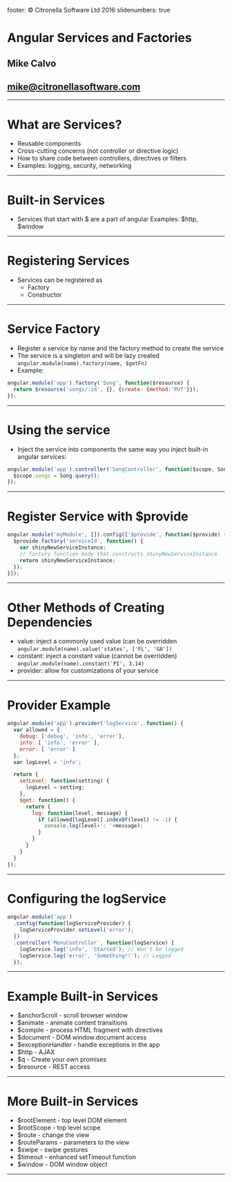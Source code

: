 footer: © Citronella Software Ltd 2016
slidenumbers: true

# Angular Services and Factories

## Mike Calvo

## mike@citronellasoftware.com

---

# What are Services?
- Reusable components
- Cross-cutting concerns (not controller or directive logic)
- How to share code between controllers, directives or filters
- Examples: logging, security, networking

---

# Built-in Services
- Services that start with $ are a part of angular
  Examples: $http, $window

---

# Registering Services
- Services can be registered as
  - Factory
  - Constructor

---

# Service Factory
- Register a service by name and the factory method to create the service
- The service is a singleton and will be lazy created
  `angular.module(name).factory(name, $getFn)`
- Example:

``` javascript
angular.module('app').factory('Song', function($resource) {
  return $resource('songs/:id', {}, {create: {method:'PUT'}});
});
```

---

# Using the service
- Inject the service into components the same way you inject built-in angular services:

``` javascript
angular.module('app').controller('SongController', function($scope, Song) {
  $scope.songs = Song.query();
});
```
---

# Register Service with $provide

``` javascript
angular.module('myModule', []).config(['$provide', function($provide) {
  $provide.factory('serviceId', function() {
    var shinyNewServiceInstance;
    // factory function body that constructs shinyNewServiceInstance
    return shinyNewServiceInstance;
  });
}]);
```

---

# Other Methods of Creating Dependencies
- value: inject a commonly used value (can be overridden
  `angular.module(name).value('states', ['FL', 'GA'])`
- constant: inject a constant value (cannot be overridden)
  `angular.module(name).constant('PI', 3.14)`
- provider: allow for customizations of your service

---

# Provider Example

``` javascript
angular.module('app').provider('logService', function() {
  var allowed = {
    debug: ['debug', 'info', 'error'],
    info: [ 'info', 'error' ],
    error: [ 'error' ]
  };
  var logLevel = 'info';

  return {
    setLevel: function(setting) {
      logLevel = setting;
    },
    $get: function() {
      return {
        log: function(level, message) {
          if (allowed[logLevel].indexOf(level) != -1) {
            console.log(level+': '+message);
          }
        }
      }
    }
  }
});
```

---

# Configuring the logService

``` javascript
angular.module('app')
  .config(function(logServiceProvider) {
    logServiceProvider.setLevel('error');
  })
  .controller('MenuController', function(logService) {
    logService.log('info', 'Started'); // Won't be logged
    logService.log('error', 'Something!!'); // Logged
  });
```

---

# Example Built-in Services
- $anchorScroll - scroll browser window
- $animate - animate content transitions
- $compile - process HTML fragment with directives
- $document - DOM window.document access
- $exceptionHandler - handle exceptions in the app
- $http - AJAX
- $q - Create your own promises
- $resource - REST access

---

# More Built-in Services
- $rootElement - top level DOM element
- $rootScope - top level scope
- $route - change the view
- $routeParams - parameters to the view
- $swipe - swipe gestures
- $timeout - enhanced setTimeout function
- $window - DOM window object

---
